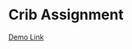 # Crib Assignment

[Demo Link](https://drive.google.com/file/d/1TPYti11S_tJ3E0T4llbbyApPUobjpXft/view?usp=sharing)
